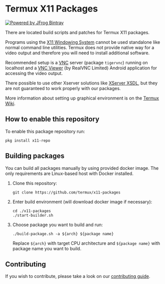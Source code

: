 # Termux X11 Packages

[![Powered by JFrog Bintray](./.github/static/powered-by-bintray.png)](https://bintray.com)

There are located build scripts and patches for Termux X11 packages.

Programs using the [X11 Windowing System] cannot be used standalone like normal
command line utilities. Termux does not provide native way for a video output
and therefore you will need to install additional software.

Recommended setup is a [VNC] server (package `tigervnc`) running on localhost
and a [VNC Viewer] (by RealVNC Limited) Android application for accessing the
video output.

There possible to use other Xserver solutions like [XServer XSDL], but they are
not guaranteed to work properly with our packages.

More information about setting up graphical environment is on the [Termux Wiki].

## How to enable this repository

To enable this package repository run:
```
pkg install x11-repo
```

## Building packages

You can build all packages manually by using provided docker image. The only
requirements are Linux-based host with Docker installed.

1. Clone this repository:
	```
	git clone https://github.com/termux/x11-packages
	```

2. Enter build environment (will download docker image if necessary):
	```
	cd ./x11-packages
	./start-builder.sh
	```

3. Choose package you want to build and run:
	```
	./build-package.sh -a ${arch} ${package name}
	```
	Replace `${arch}` with target CPU architecture and `${package name}` with
	package name you want to build.

## Contributing

If you wish to contribute, please take a look on our [contributing guide](./CONTRIBUTING.md).

[X11 Windowing System]: <https://en.wikipedia.org/wiki/X_Window_System>
[Termux Wiki]: <https://wiki.termux.com/wiki/Graphical_Environment>
[VNC]: <https://en.wikipedia.org/wiki/Virtual_Network_Computing>
[VNC Viewer]: <https://play.google.com/store/apps/details?id=com.realvnc.viewer.android>
[XServer XSDL]: <https://play.google.com/store/apps/details?id=x.org.server>
